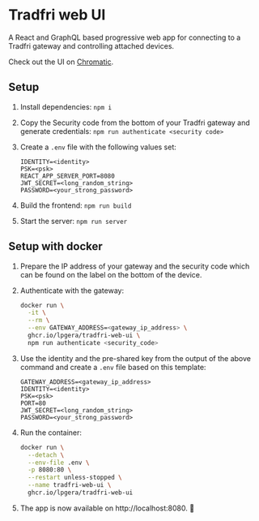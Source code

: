# Tradfri web UI

A React and GraphQL based progressive web app for connecting to a Tradfri gateway and controlling attached devices.

Check out the UI on [Chromatic](https://chromatic.com/library?appId=61753f54931d3b003a535d15&branch=master).

## Setup

1. Install dependencies: `npm i`
2. Copy the Security code from the bottom of your Tradfri gateway and generate credentials: `npm run authenticate <security code>`
3. Create a `.env` file with the following values set:

   ```dotenv
   IDENTITY=<identity>
   PSK=<psk>
   REACT_APP_SERVER_PORT=8080
   JWT_SECRET=<long_random_string>
   PASSWORD=<your_strong_password>
   ```

4. Build the frontend: `npm run build`
5. Start the server: `npm run server`

## Setup with docker

1. Prepare the IP address of your gateway and the security code which can be found on the label on the bottom of the device.

2. Authenticate with the gateway:

   ```bash
   docker run \
     -it \
     --rm \
     --env GATEWAY_ADDRESS=<gateway_ip_address> \
     ghcr.io/lpgera/tradfri-web-ui \
     npm run authenticate <security_code>
   ```

3. Use the identity and the pre-shared key from the output of the above command and create a `.env` file based on this template:

   ```dotenv
   GATEWAY_ADDRESS=<gateway_ip_address>
   IDENTITY=<identity>
   PSK=<psk>
   PORT=80
   JWT_SECRET=<long_random_string>
   PASSWORD=<your_strong_password>
   ```

4. Run the container:

   ```bash
   docker run \
     --detach \
     --env-file .env \
     -p 8080:80 \
     --restart unless-stopped \
     --name tradfri-web-ui \
     ghcr.io/lpgera/tradfri-web-ui
   ```

5. The app is now available on http://localhost:8080. 🎉
